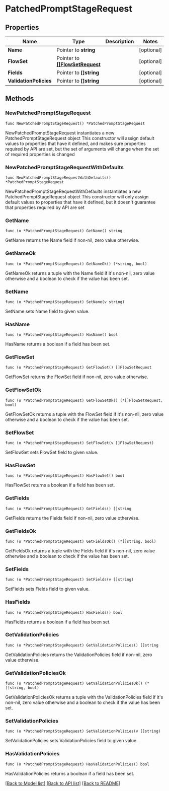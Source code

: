 # PatchedPromptStageRequest

## Properties

Name | Type | Description | Notes
------------ | ------------- | ------------- | -------------
**Name** | Pointer to **string** |  | [optional] 
**FlowSet** | Pointer to [**[]FlowSetRequest**](FlowSetRequest.md) |  | [optional] 
**Fields** | Pointer to **[]string** |  | [optional] 
**ValidationPolicies** | Pointer to **[]string** |  | [optional] 

## Methods

### NewPatchedPromptStageRequest

`func NewPatchedPromptStageRequest() *PatchedPromptStageRequest`

NewPatchedPromptStageRequest instantiates a new PatchedPromptStageRequest object
This constructor will assign default values to properties that have it defined,
and makes sure properties required by API are set, but the set of arguments
will change when the set of required properties is changed

### NewPatchedPromptStageRequestWithDefaults

`func NewPatchedPromptStageRequestWithDefaults() *PatchedPromptStageRequest`

NewPatchedPromptStageRequestWithDefaults instantiates a new PatchedPromptStageRequest object
This constructor will only assign default values to properties that have it defined,
but it doesn't guarantee that properties required by API are set

### GetName

`func (o *PatchedPromptStageRequest) GetName() string`

GetName returns the Name field if non-nil, zero value otherwise.

### GetNameOk

`func (o *PatchedPromptStageRequest) GetNameOk() (*string, bool)`

GetNameOk returns a tuple with the Name field if it's non-nil, zero value otherwise
and a boolean to check if the value has been set.

### SetName

`func (o *PatchedPromptStageRequest) SetName(v string)`

SetName sets Name field to given value.

### HasName

`func (o *PatchedPromptStageRequest) HasName() bool`

HasName returns a boolean if a field has been set.

### GetFlowSet

`func (o *PatchedPromptStageRequest) GetFlowSet() []FlowSetRequest`

GetFlowSet returns the FlowSet field if non-nil, zero value otherwise.

### GetFlowSetOk

`func (o *PatchedPromptStageRequest) GetFlowSetOk() (*[]FlowSetRequest, bool)`

GetFlowSetOk returns a tuple with the FlowSet field if it's non-nil, zero value otherwise
and a boolean to check if the value has been set.

### SetFlowSet

`func (o *PatchedPromptStageRequest) SetFlowSet(v []FlowSetRequest)`

SetFlowSet sets FlowSet field to given value.

### HasFlowSet

`func (o *PatchedPromptStageRequest) HasFlowSet() bool`

HasFlowSet returns a boolean if a field has been set.

### GetFields

`func (o *PatchedPromptStageRequest) GetFields() []string`

GetFields returns the Fields field if non-nil, zero value otherwise.

### GetFieldsOk

`func (o *PatchedPromptStageRequest) GetFieldsOk() (*[]string, bool)`

GetFieldsOk returns a tuple with the Fields field if it's non-nil, zero value otherwise
and a boolean to check if the value has been set.

### SetFields

`func (o *PatchedPromptStageRequest) SetFields(v []string)`

SetFields sets Fields field to given value.

### HasFields

`func (o *PatchedPromptStageRequest) HasFields() bool`

HasFields returns a boolean if a field has been set.

### GetValidationPolicies

`func (o *PatchedPromptStageRequest) GetValidationPolicies() []string`

GetValidationPolicies returns the ValidationPolicies field if non-nil, zero value otherwise.

### GetValidationPoliciesOk

`func (o *PatchedPromptStageRequest) GetValidationPoliciesOk() (*[]string, bool)`

GetValidationPoliciesOk returns a tuple with the ValidationPolicies field if it's non-nil, zero value otherwise
and a boolean to check if the value has been set.

### SetValidationPolicies

`func (o *PatchedPromptStageRequest) SetValidationPolicies(v []string)`

SetValidationPolicies sets ValidationPolicies field to given value.

### HasValidationPolicies

`func (o *PatchedPromptStageRequest) HasValidationPolicies() bool`

HasValidationPolicies returns a boolean if a field has been set.


[[Back to Model list]](../README.md#documentation-for-models) [[Back to API list]](../README.md#documentation-for-api-endpoints) [[Back to README]](../README.md)


